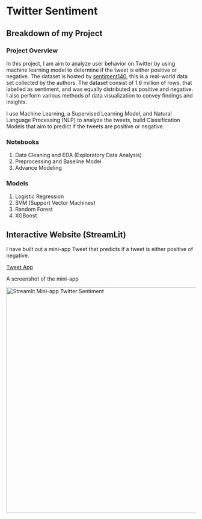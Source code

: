 # Twitter Sentiment 

## Breakdown of my Project

### Project Overview

In this project, I am aim to analyze user behavior on Twitter by using machine learning model to determine if the tweet is either positive or negative. The dataset is hosted by <a href="http://help.sentiment140.com/for-students/">sentiment140</a>, this is a real-world data set collected by the authors. The dataset consist of 1.6 million of rows, that labelled as sentiment, and was equally distributed as positive and negative. I also perform various methods of data visualization to convey findings and insights.

I use Machine Learning, a Supervised Learning Model, and Natural Language Processing (NLP) to analyze the tweets, build Classification Models that aim to predict if the tweets are positive or negative.

### Notebooks

1. Data Cleaning and EDA (Exploratory Data Analysis)
2. Preprocessing and Baseline Model
3. Advance Modeling

### Models

1. Logistic Regression
2. SVM (Support Vector Machines)
3. Random Forest
4. XGBoost

## Interactive Website (StreamLit)

I have built out a mini-app Tweet that predicts if a tweet is either positive of negative.

<a href="https://twitter-sentimentapp.streamlit.app/"> Tweet App</a>

A screenshot of the mini-app

<img src="./twitter_sentiment_screenshot.png" width="600" height="auto" title="Twitter Senitment Mini-app" alt="Streamlit Mini-app Twitter Sentiment" />


